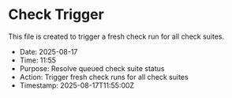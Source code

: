 # Check Trigger

This file is created to trigger a fresh check run for all check suites.

- Date: 2025-08-17
- Time: 11:55
- Purpose: Resolve queued check suite status
- Action: Trigger fresh check runs for all check suites
- Timestamp: 2025-08-17T11:55:00Z

